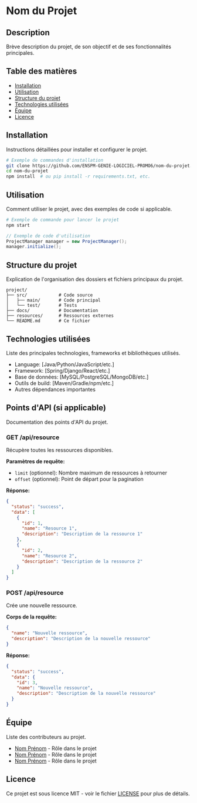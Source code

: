 # Nom du Projet

## Description
Brève description du projet, de son objectif et de ses fonctionnalités principales.

## Table des matières
- [Installation](#installation)
- [Utilisation](#utilisation)
- [Structure du projet](#structure-du-projet)
- [Technologies utilisées](#technologies-utilisées)
- [Équipe](#équipe)
- [Licence](#licence)

## Installation
Instructions détaillées pour installer et configurer le projet.

```bash
# Exemple de commandes d'installation
git clone https://github.com/ENSPM-GENIE-LOGICIEL-PROMO6/nom-du-projet.git
cd nom-du-projet
npm install  # ou pip install -r requirements.txt, etc.
```

## Utilisation
Comment utiliser le projet, avec des exemples de code si applicable.

```bash
# Exemple de commande pour lancer le projet
npm start
```

```java
// Exemple de code d'utilisation
ProjectManager manager = new ProjectManager();
manager.initialize();
```

## Structure du projet
Explication de l'organisation des dossiers et fichiers principaux du projet.

```
project/
├── src/            # Code source
│   ├── main/       # Code principal
│   └── test/       # Tests
├── docs/           # Documentation
├── resources/      # Ressources externes
└── README.md       # Ce fichier
```

## Technologies utilisées
Liste des principales technologies, frameworks et bibliothèques utilisés.

- Language: [Java/Python/JavaScript/etc.]
- Framework: [Spring/Django/React/etc.]
- Base de données: [MySQL/PostgreSQL/MongoDB/etc.]
- Outils de build: [Maven/Gradle/npm/etc.]
- Autres dépendances importantes

## Points d'API (si applicable)
Documentation des points d'API du projet.

### GET /api/resource
Récupère toutes les ressources disponibles.

**Paramètres de requête:**
- `limit` (optionnel): Nombre maximum de ressources à retourner
- `offset` (optionnel): Point de départ pour la pagination

**Réponse:**
```json
{
  "status": "success",
  "data": [
    {
      "id": 1,
      "name": "Resource 1",
      "description": "Description de la ressource 1"
    },
    {
      "id": 2,
      "name": "Resource 2",
      "description": "Description de la ressource 2"
    }
  ]
}
```

### POST /api/resource
Crée une nouvelle ressource.

**Corps de la requête:**
```json
{
  "name": "Nouvelle ressource",
  "description": "Description de la nouvelle ressource"
}
```

**Réponse:**
```json
{
  "status": "success",
  "data": {
    "id": 3,
    "name": "Nouvelle ressource",
    "description": "Description de la nouvelle ressource"
  }
}
```

## Équipe
Liste des contributeurs au projet.

- [Nom Prénom](https://github.com/username) - Rôle dans le projet
- [Nom Prénom](https://github.com/username) - Rôle dans le projet
- [Nom Prénom](https://github.com/username) - Rôle dans le projet

## Licence
Ce projet est sous licence MIT - voir le fichier [LICENSE](LICENSE) pour plus de détails.
